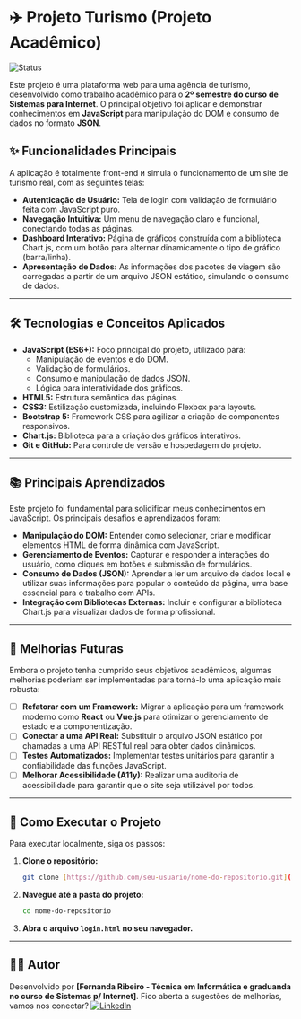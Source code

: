 # ✈️ Projeto Turismo (Projeto Acadêmico)

![Status](https://img.shields.io/badge/Status-Conclu%C3%ADdo-brightgreen)

Este projeto é uma plataforma web para uma agência de turismo, desenvolvido como trabalho acadêmico para o **2º semestre do curso de Sistemas para Internet**. O principal objetivo foi aplicar e demonstrar conhecimentos em **JavaScript** para manipulação do DOM e consumo de dados no formato **JSON**.


## ✨ Funcionalidades Principais

A aplicação é totalmente front-end и simula o funcionamento de um site de turismo real, com as seguintes telas:

- **Autenticação de Usuário:** Tela de login com validação de formulário feita com JavaScript puro.
- **Navegação Intuitiva:** Um menu de navegação claro e funcional, conectando todas as páginas.
- **Dashboard Interativo:** Página de gráficos construída com a biblioteca Chart.js, com um botão para alternar dinamicamente o tipo de gráfico (barra/linha).
- **Apresentação de Dados:** As informações dos pacotes de viagem são carregadas a partir de um arquivo JSON estático, simulando o consumo de dados.

---

## 🛠️ Tecnologias e Conceitos Aplicados

- **JavaScript (ES6+):** Foco principal do projeto, utilizado para:
  - Manipulação de eventos e do DOM.
  - Validação de formulários.
  - Consumo e manipulação de dados JSON.
  - Lógica para interatividade dos gráficos.
- **HTML5:** Estrutura semântica das páginas.
- **CSS3:** Estilização customizada, incluindo Flexbox para layouts.
- **Bootstrap 5:** Framework CSS para agilizar a criação de componentes responsivos.
- **Chart.js:** Biblioteca para a criação dos gráficos interativos.
- **Git e GitHub:** Para controle de versão e hospedagem do projeto.

---

## 📚 Principais Aprendizados

Este projeto foi fundamental para solidificar meus conhecimentos em JavaScript. Os principais desafios e aprendizados foram:

- **Manipulação do DOM:** Entender como selecionar, criar e modificar elementos HTML de forma dinâmica com JavaScript.
- **Gerenciamento de Eventos:** Capturar e responder a interações do usuário, como cliques em botões e submissão de formulários.
- **Consumo de Dados (JSON):** Aprender a ler um arquivo de dados local e utilizar suas informações para popular o conteúdo da página, uma base essencial para o trabalho com APIs.
- **Integração com Bibliotecas Externas:** Incluir e configurar a biblioteca Chart.js para visualizar dados de forma profissional.

---

## 🔮 Melhorias Futuras

Embora o projeto tenha cumprido seus objetivos acadêmicos, algumas melhorias poderiam ser implementadas para torná-lo uma aplicação mais robusta:

-   [ ] **Refatorar com um Framework:** Migrar a aplicação para um framework moderno como **React** ou **Vue.js** para otimizar o gerenciamento de estado e a componentização.
-   [ ] **Conectar a uma API Real:** Substituir o arquivo JSON estático por chamadas a uma API RESTful real para obter dados dinâmicos.
-   [ ] **Testes Automatizados:** Implementar testes unitários para garantir a confiabilidade das funções JavaScript.
-   [ ] **Melhorar Acessibilidade (A11y):** Realizar uma auditoria de acessibilidade para garantir que o site seja utilizável por todos.

---

## 🚀 Como Executar o Projeto

Para executar localmente, siga os passos:
1.  **Clone o repositório:**
    ```bash
    git clone [https://github.com/seu-usuario/nome-do-repositorio.git](https://github.com/seu-usuario/nome-do-repositorio.git)
    ```
2.  **Navegue até a pasta do projeto:**
    ```bash
    cd nome-do-repositorio
    ```
3.  **Abra o arquivo `login.html` no seu navegador.**

---

## 👨‍💻 Autor


Desenvolvido por **[Fernanda Ribeiro - Técnica em Informática e graduanda no curso de Sistemas p/ Internet]**.
Fico aberta a sugestões de melhorias, vamos nos conectar?
[![LinkedIn](https://img.shields.io/badge/LinkedIn-0077B5?style=for-the-badge&logo=linkedin&logoColor=white)](https://www.linkedin.com/in/fernandaosribeiro1/)
